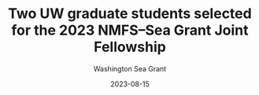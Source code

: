 ---
layout: default
title: Two UW graduate students selected for the 2023 NMFS–Sea Grant Joint Fellowship
link: "https://wsg.washington.edu/two-uw-graduate-students-selected-for-the-2023-nmfs-sea-grant-joint-fellowship/"
subtitle: Washington Sea Grant 
date: 2023-08-15
---